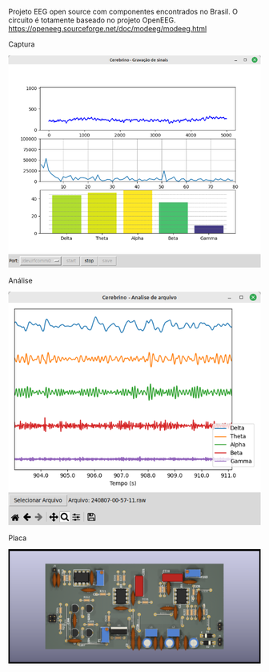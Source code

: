 Projeto EEG open source com componentes encontrados no Brasil.
O circuito é totamente baseado no projeto OpenEEG.
https://openeeg.sourceforge.net/doc/modeeg/modeeg.html

Captura

![Captura](captura.png)

Análise

![Análise](analise.png)

Placa

![Placa](placa.png)
